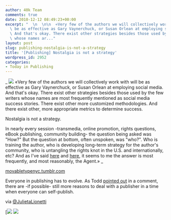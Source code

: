 ```yaml
---
author: 40k Team
comments: true
date: 2010-12-12 08:49:23+00:00
excerpt: "  \n  \n\n  «Very few of the authors we will collectively work with will\
  \ be as effective as Gary Vaynerchuck, or Susan Orlean at employing social media.\
  \ And that's okay. There exist other strategies besides those used by the few writers\
  \ whose names ar..."
layout: post
slug: publishing-nostalgia-is-not-a-strategy
title: '[Publishing] Nostalgia is not a strategy'
wordpress_id: 2952
categories:
- Today in Publishing
---
```


 


  _
![](http://www.40kbooks.com/wp-content/uploads/quote1.jpg)
  «Very few of the authors we will collectively work with will be as effective as Gary Vaynerchuck, or Susan Orlean at employing social media. And that's okay. There exist other strategies besides those used by the few writers whose names are most frequently mentioned as social media success stories. There exist other more customized methodologies. And there exist other, more appropriate metrics to determine success.
  

Nostalgia is not a strategy.
  

In nearly every session -transmedia, online promotion, rights questions, eBook publishing, community building- the question being asked was "How?" But the question at bottom, often unspoken, was "who?". Who is training the author, who is developing long-term strategy for the author's community, who is untangling the rights knot in the U.S. and internationally, etc? And as I've said [here](http://bit.ly/cSG3oT) and [here](http://bit.ly/cO5L71), it seems to me the answer is most frequently, and most reasonably, the Agent.»
_  

[movabletypenyc.tumblr.com](http://tinyurl.com/2vd2b7p)






Everyone in publishing has to evolve. As Todd [pointed out](http://www.40kbooks.com/?p=2922) in a comment, there are -if possible- still more reasons to deal with a publisher in a time when everyone can self-publish.  

via [@JulietaLionetti](http://twitter.com/JulietaLionetti)





[![](http://www.bookcafe.net/filtr/t1.png)
[![](http://www.bookcafe.net/filtr/f1.png)](http://www.facebook.com/pages/40k/122586614419616)


 
    
